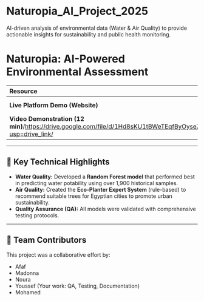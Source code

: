 # Naturopia_AI_Project_2025
AI-driven analysis of environmental data (Water &amp; Air Quality) to provide actionable insights for sustainability and public health monitoring.
# Naturopia: AI-Powered Environmental Assessment


| Resource | Link |
| :--- | :--- |
| **Live Platform Demo (Website)** | [https://naturopia.odoo.com/](https://naturopia.odoo.com/) |
| **Video Demonstration (12 min)**/https://drive.google.com/file/d/1Hd8sKU1tBWeTEqfByOyseZMF8qLBTuyu/view?usp=drive_link/
---

## 🔬 Key Technical Highlights

* **Water Quality:** Developed a **Random Forest model** that performed best in predicting water potability using over 1,900 historical samples.
* **Air Quality:** Created the **Eco-Planter Expert System** (rule-based) to recommend suitable trees for Egyptian cities to promote urban sustainability.
* **Quality Assurance (QA):** All models were validated with comprehensive testing protocols.

---

## 👥 Team Contributors

This project was a collaborative effort by:
* Afaf
* Madonna
* Noura
* Youssef (Your work: QA, Testing, Documentation)
* Mohamed
